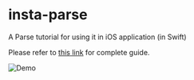 # insta-parse
A Parse tutorial for using it in iOS application (in Swift)

Please refer to <a href="https://guides.codepath.com/ios/Building-Data-driven-Apps-with-Parse">this link</a> for complete guide.

![Demo](InstagramApp.gif)
